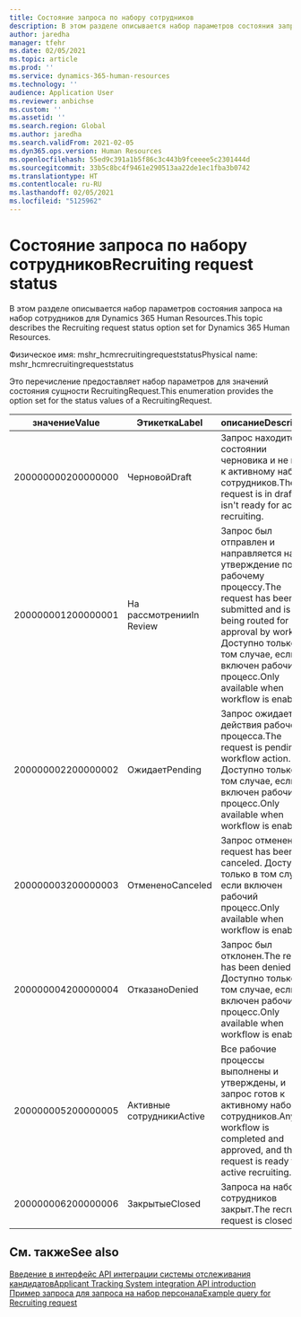 ```yaml
---
title: Состояние запроса по набору сотрудников
description: В этом разделе описывается набор параметров состояния запроса на набор сотрудников для Dynamics 365 Human Resources.
author: jaredha
manager: tfehr
ms.date: 02/05/2021
ms.topic: article
ms.prod: ''
ms.service: dynamics-365-human-resources
ms.technology: ''
audience: Application User
ms.reviewer: anbichse
ms.custom: ''
ms.assetid: ''
ms.search.region: Global
ms.author: jaredha
ms.search.validFrom: 2021-02-05
ms.dyn365.ops.version: Human Resources
ms.openlocfilehash: 55ed9c391a1b5f86c3c443b9fceeee5c2301444d
ms.sourcegitcommit: 33b5c8bc4f9461e290513aa22de1ec1fba3b0742
ms.translationtype: HT
ms.contentlocale: ru-RU
ms.lasthandoff: 02/05/2021
ms.locfileid: "5125962"
---
```

# <a name="recruiting-request-status"></a><span data-ttu-id="7e0d1-103">Состояние запроса по набору сотрудников</span><span class="sxs-lookup"><span data-stu-id="7e0d1-103">Recruiting request status</span></span>

<span data-ttu-id="7e0d1-104">В этом разделе описывается набор параметров состояния запроса на набор сотрудников для Dynamics 365 Human Resources.</span><span class="sxs-lookup"><span data-stu-id="7e0d1-104">This topic describes the Recruiting request status option set for Dynamics 365 Human Resources.</span></span>

<span data-ttu-id="7e0d1-105">Физическое имя: mshr_hcmrecruitingrequeststatus</span><span class="sxs-lookup"><span data-stu-id="7e0d1-105">Physical name: mshr_hcmrecruitingrequeststatus</span></span>

<span data-ttu-id="7e0d1-106">Это перечисление предоставляет набор параметров для значений состояния сущности RecruitingRequest.</span><span class="sxs-lookup"><span data-stu-id="7e0d1-106">This enumeration provides the option set for the status values of a RecruitingRequest.</span></span>

| <span data-ttu-id="7e0d1-107">значение</span><span class="sxs-lookup"><span data-stu-id="7e0d1-107">Value</span></span> | <span data-ttu-id="7e0d1-108">Этикетка</span><span class="sxs-lookup"><span data-stu-id="7e0d1-108">Label</span></span> | <span data-ttu-id="7e0d1-109">описание</span><span class="sxs-lookup"><span data-stu-id="7e0d1-109">Description</span></span> |
| --- | --- | --- |
| <span data-ttu-id="7e0d1-110">200000000</span><span class="sxs-lookup"><span data-stu-id="7e0d1-110">200000000</span></span> | <span data-ttu-id="7e0d1-111">Черновой</span><span class="sxs-lookup"><span data-stu-id="7e0d1-111">Draft</span></span> | <span data-ttu-id="7e0d1-112">Запрос находится в состоянии черновика и не готов к активному набору сотрудников.</span><span class="sxs-lookup"><span data-stu-id="7e0d1-112">The request is in draft and isn't ready for active recruiting.</span></span> |
| <span data-ttu-id="7e0d1-113">200000001</span><span class="sxs-lookup"><span data-stu-id="7e0d1-113">200000001</span></span> | <span data-ttu-id="7e0d1-114">На рассмотрении</span><span class="sxs-lookup"><span data-stu-id="7e0d1-114">In Review</span></span> | <span data-ttu-id="7e0d1-115">Запрос был отправлен и направляется на утверждение по рабочему процессу.</span><span class="sxs-lookup"><span data-stu-id="7e0d1-115">The request has been submitted and is being routed for approval by workflow.</span></span> <span data-ttu-id="7e0d1-116">Доступно только в том случае, если включен рабочий процесс.</span><span class="sxs-lookup"><span data-stu-id="7e0d1-116">Only available when workflow is enabled.</span></span> |
| <span data-ttu-id="7e0d1-117">200000002</span><span class="sxs-lookup"><span data-stu-id="7e0d1-117">200000002</span></span> | <span data-ttu-id="7e0d1-118">Ожидает</span><span class="sxs-lookup"><span data-stu-id="7e0d1-118">Pending</span></span> | <span data-ttu-id="7e0d1-119">Запрос ожидает действия рабочего процесса.</span><span class="sxs-lookup"><span data-stu-id="7e0d1-119">The request is pending workflow action.</span></span> <span data-ttu-id="7e0d1-120">Доступно только в том случае, если включен рабочий процесс.</span><span class="sxs-lookup"><span data-stu-id="7e0d1-120">Only available when workflow is enabled.</span></span> |
| <span data-ttu-id="7e0d1-121">200000003</span><span class="sxs-lookup"><span data-stu-id="7e0d1-121">200000003</span></span> | <span data-ttu-id="7e0d1-122">Отменено</span><span class="sxs-lookup"><span data-stu-id="7e0d1-122">Canceled</span></span> | <span data-ttu-id="7e0d1-123">Запрос отменен.</span><span class="sxs-lookup"><span data-stu-id="7e0d1-123">The request has been canceled.</span></span> <span data-ttu-id="7e0d1-124">Доступно только в том случае, если включен рабочий процесс.</span><span class="sxs-lookup"><span data-stu-id="7e0d1-124">Only available when workflow is enabled.</span></span> |
| <span data-ttu-id="7e0d1-125">200000004</span><span class="sxs-lookup"><span data-stu-id="7e0d1-125">200000004</span></span> | <span data-ttu-id="7e0d1-126">Отказано</span><span class="sxs-lookup"><span data-stu-id="7e0d1-126">Denied</span></span> | <span data-ttu-id="7e0d1-127">Запрос был отклонен.</span><span class="sxs-lookup"><span data-stu-id="7e0d1-127">The request has been denied.</span></span> <span data-ttu-id="7e0d1-128">Доступно только в том случае, если включен рабочий процесс.</span><span class="sxs-lookup"><span data-stu-id="7e0d1-128">Only available when workflow is enabled.</span></span> |
| <span data-ttu-id="7e0d1-129">200000005</span><span class="sxs-lookup"><span data-stu-id="7e0d1-129">200000005</span></span> | <span data-ttu-id="7e0d1-130">Активные сотрудники</span><span class="sxs-lookup"><span data-stu-id="7e0d1-130">Active</span></span> | <span data-ttu-id="7e0d1-131">Все рабочие процессы выполнены и утверждены, и запрос готов к активному набору сотрудников.</span><span class="sxs-lookup"><span data-stu-id="7e0d1-131">Any workflow is completed and approved, and the request is ready for active recruiting.</span></span> |
| <span data-ttu-id="7e0d1-132">200000006</span><span class="sxs-lookup"><span data-stu-id="7e0d1-132">200000006</span></span> | <span data-ttu-id="7e0d1-133">Закрытые</span><span class="sxs-lookup"><span data-stu-id="7e0d1-133">Closed</span></span> | <span data-ttu-id="7e0d1-134">Запроса на набор сотрудников закрыт.</span><span class="sxs-lookup"><span data-stu-id="7e0d1-134">The recruiting request is closed.</span></span> |

## <a name="see-also"></a><span data-ttu-id="7e0d1-135">См. также</span><span class="sxs-lookup"><span data-stu-id="7e0d1-135">See also</span></span>

[<span data-ttu-id="7e0d1-136">Введение в интерфейс API интеграции системы отслеживания кандидатов</span><span class="sxs-lookup"><span data-stu-id="7e0d1-136">Applicant Tracking System integration API introduction</span></span>](hr-admin-integration-ats-api-introduction.md)<br>
[<span data-ttu-id="7e0d1-137">Пример запроса для запроса на набор персонала</span><span class="sxs-lookup"><span data-stu-id="7e0d1-137">Example query for Recruiting request</span></span>](hr-admin-integration-ats-api-recruiting-request-example-query.md)
